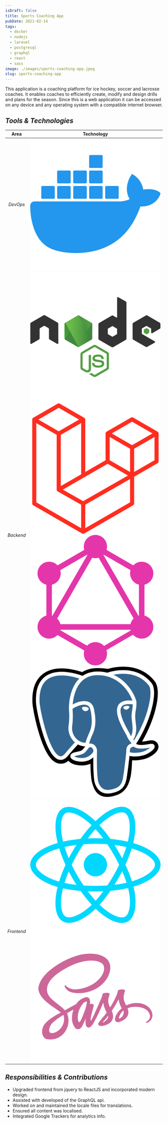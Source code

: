 ```yaml
---
isDraft: false
title: Sports Coaching App
pubDate: 2021-02-14
tags:
  - docker
  - nodejs
  - laravel
  - postgresql
  - graphql
  - react
  - sass
image: ./images/sports-coaching-app.jpeg
slug: sports-coaching-app
---
```


This application is a coaching platform for ice hockey, soccer and lacrosse coaches. It
enables coaches to efficiently create, modify and design drills and plans for the season. Since this is a web application it can be accessed on any device and any operating system with a compatible internet browser.

## *Tools & Technologies*

|    Area    |                                                     Technology                                                      |
| :--------: | :-----------------------------------------------------------------------------------------------------------------: |
|  *DevOps*  |                                             [![dockerIcon]][dockerUrl]                                              |
| *Backend*  | [![nodejsIcon]][nodejsUrl] [![laravelIcon]][laravelUrl] [![graphqlIcon]][graphqlUrl] [![postgresIcon]][postgresUrl] |
| *Frontend* |                                   [![reactIcon]][reactUrl] [![sassIcon]][sassUrl]                                   |

## *Responsibilities & Contributions*

- Upgraded frontend from jquery to ReactJS and incorporated modern design.
- Assisted with developed of the GraphQL api.
- Worked on and maintained the locale files for translations.
- Ensured all content was localised.
- Integrated Google Trackers for analytics info.

[dockerIcon]: ./icons/docker.svg "Docker"
[nodejsIcon]: ./icons/nodejs.svg "NodeJS"
[laravelIcon]: ./icons/laravel.svg "Laravel"
[graphqlIcon]: ./icons/graphql.svg "GraphQL"
[postgresIcon]: ./icons/postgresql.svg "PostgreSQL"
[reactIcon]: ./icons/react.svg "ReactJS"
[sassIcon]: ./icons/sass.svg "SaSS"
[dockerUrl]: https://www.docker.com
[nodejsUrl]: https://nodejs.org
[laravelUrl]: https://laravel.com
[reactUrl]: https://react.dev
[sassUrl]: https://sass-lang.com
[graphqlUrl]: https://graphql.org
[postgresUrl]: https://www.postgresql.org
